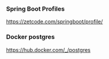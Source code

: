 ### Spring Boot Profiles
https://zetcode.com/springboot/profile/

### Docker postgres
https://hub.docker.com/_/postgres